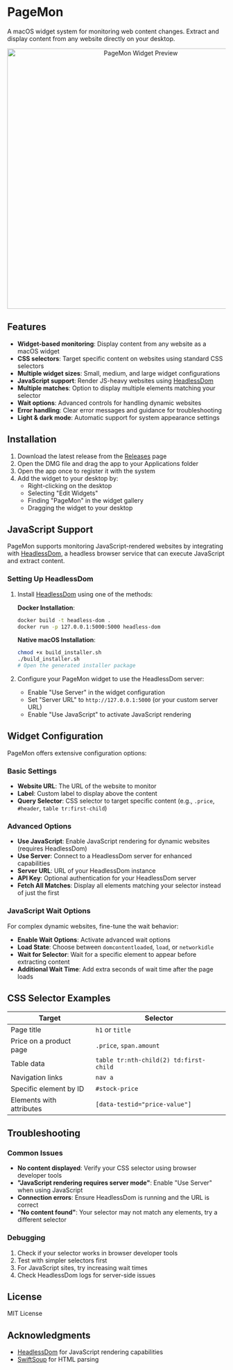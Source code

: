 # PageMon

A macOS widget system for monitoring web content changes. Extract and display content from any website directly on your desktop.

<p align="center">
  <img src="screenshots/preview.png" alt="PageMon Widget Preview" width="600">
</p>

## Features

- **Widget-based monitoring**: Display content from any website as a macOS widget
- **CSS selectors**: Target specific content on websites using standard CSS selectors
- **Multiple widget sizes**: Small, medium, and large widget configurations
- **JavaScript support**: Render JS-heavy websites using [HeadlessDom](https://github.com/noahitall/HeadlessDom)
- **Multiple matches**: Option to display multiple elements matching your selector
- **Wait options**: Advanced controls for handling dynamic websites
- **Error handling**: Clear error messages and guidance for troubleshooting
- **Light & dark mode**: Automatic support for system appearance settings

## Installation

1. Download the latest release from the [Releases](https://github.com/noahitall/PageMon/releases) page
2. Open the DMG file and drag the app to your Applications folder
3. Open the app once to register it with the system
4. Add the widget to your desktop by:
   - Right-clicking on the desktop
   - Selecting "Edit Widgets"
   - Finding "PageMon" in the widget gallery
   - Dragging the widget to your desktop

## JavaScript Support

PageMon supports monitoring JavaScript-rendered websites by integrating with [HeadlessDom](https://github.com/noahitall/HeadlessDom), a headless browser service that can execute JavaScript and extract content.

### Setting Up HeadlessDom

1. Install [HeadlessDom](https://github.com/noahitall/HeadlessDom) using one of the methods:

   **Docker Installation**:
   ```bash
   docker build -t headless-dom .
   docker run -p 127.0.0.1:5000:5000 headless-dom
   ```

   **Native macOS Installation**:
   ```bash
   chmod +x build_installer.sh
   ./build_installer.sh
   # Open the generated installer package
   ```

2. Configure your PageMon widget to use the HeadlessDom server:
   - Enable "Use Server" in the widget configuration
   - Set "Server URL" to `http://127.0.0.1:5000` (or your custom server URL)
   - Enable "Use JavaScript" to activate JavaScript rendering

## Widget Configuration

PageMon offers extensive configuration options:

### Basic Settings

- **Website URL**: The URL of the website to monitor
- **Label**: Custom label to display above the content
- **Query Selector**: CSS selector to target specific content (e.g., `.price`, `#header`, `table tr:first-child`)

### Advanced Options

- **Use JavaScript**: Enable JavaScript rendering for dynamic websites (requires HeadlessDom)
- **Use Server**: Connect to a HeadlessDom server for enhanced capabilities
- **Server URL**: URL of your HeadlessDom instance
- **API Key**: Optional authentication for your HeadlessDom server
- **Fetch All Matches**: Display all elements matching your selector instead of just the first

### JavaScript Wait Options

For complex dynamic websites, fine-tune the wait behavior:

- **Enable Wait Options**: Activate advanced wait options
- **Load State**: Choose between `domcontentloaded`, `load`, or `networkidle`
- **Wait for Selector**: Wait for a specific element to appear before extracting content
- **Additional Wait Time**: Add extra seconds of wait time after the page loads

## CSS Selector Examples

| Target | Selector |
|--------|----------|
| Page title | `h1` or `title` |
| Price on a product page | `.price`, `span.amount` |
| Table data | `table tr:nth-child(2) td:first-child` |
| Navigation links | `nav a` |
| Specific element by ID | `#stock-price` |
| Elements with attributes | `[data-testid="price-value"]` |

## Troubleshooting

### Common Issues

- **No content displayed**: Verify your CSS selector using browser developer tools
- **"JavaScript rendering requires server mode"**: Enable "Use Server" when using JavaScript
- **Connection errors**: Ensure HeadlessDom is running and the URL is correct
- **"No content found"**: Your selector may not match any elements, try a different selector

### Debugging

1. Check if your selector works in browser developer tools
2. Test with simpler selectors first
3. For JavaScript sites, try increasing wait times
4. Check HeadlessDom logs for server-side issues

## License

MIT License

## Acknowledgments

- [HeadlessDom](https://github.com/noahitall/HeadlessDom) for JavaScript rendering capabilities
- [SwiftSoup](https://github.com/scinfu/SwiftSoup) for HTML parsing 